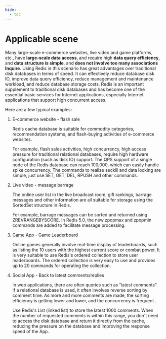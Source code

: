 ```yaml
---
hide:
  - toc
---
```


# Applicable scene

Many large-scale e-commerce websites, live video and game platforms, etc., have **large-scale data access**, and require high **data query efficiency**, and **data structure is simple**, and **does not involve too many associations Inquire**.
Using Redis in this scenario has great advantages over traditional disk databases in terms of speed. It can effectively reduce database disk IO, improve data query efficiency, reduce management and maintenance workload, and reduce database storage costs.
Redis is an important supplement to traditional disk databases and has become one of the essential basic services for Internet applications, especially Internet applications that support high concurrent access.

Here are a few typical examples:

1. E-commerce website - flash sale

    Redis cache database is suitable for commodity categories, recommendation systems, and flash-buying activities of e-commerce websites.

    For example, flash sales activities, high concurrency, high access pressure for traditional relational databases, require high hardware configuration (such as disk IO) support.
    The QPS support of a single node of the Redis database can reach 100,000, which can easily handle spike concurrency. The commands to realize seckill and data locking are simple, just use SET, GET, DEL, RPUSH and other commands.

2. Live video - message barrage

    The online user list in the live broadcast room, gift rankings, barrage messages and other information are all suitable for storage using the SortedSet structure in Redis.

    For example, barrage messages can be sorted and returned using ZREVRANGEBYSCORE. In Redis 5.0, the new zpopmax and zpopmin commands are added to facilitate message processing.

3. Game App - Game Leaderboard

    Online games generally involve real-time display of leaderboards, such as listing the 10 users with the highest current score or combat power.
    It is very suitable to use Redis's ordered collection to store user leaderboards. The ordered collection is very easy to use and provides up to 20 commands for operating the collection.

4. Social App - Back to latest comments/replies

    In web applications, there are often queries such as "latest comments". If a relational database is used, it often involves reverse sorting by comment time. As more and more comments are made, the sorting efficiency is getting lower and lower, and the concurrency is frequent .

    Use Redis's List (linked list) to store the latest 1000 comments. When the number of requested comments is within this range, you don't need to access the disk database and return it directly from the cache, reducing the pressure on the database and improving the response speed of the App.